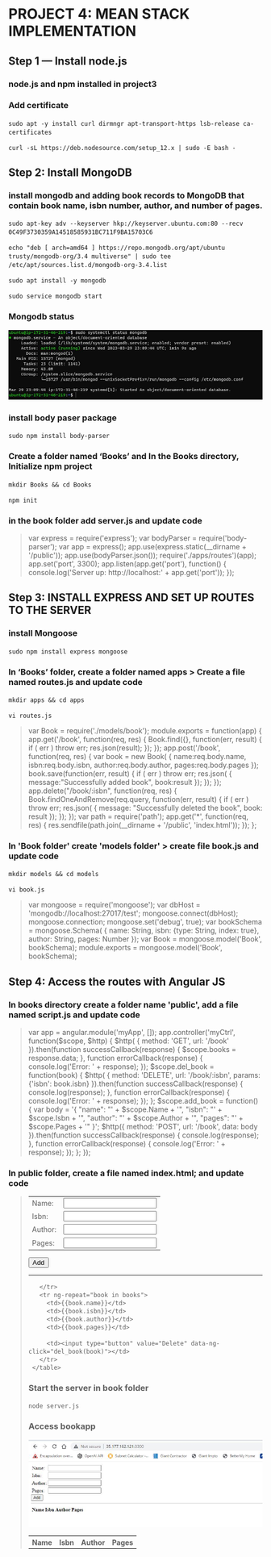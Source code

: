 # PROJECT 4: MEAN STACK IMPLEMENTATION

## Step 1 — Install node.js

### node.js and npm installed in project3

### Add certificate 

`sudo apt -y install curl dirmngr apt-transport-https lsb-release ca-certificates`

`curl -sL https://deb.nodesource.com/setup_12.x | sudo -E bash -`

## Step 2: Install MongoDB 

### install mongodb and adding book records to MongoDB that contain book name, isbn number, author, and number of pages.

`sudo apt-key adv --keyserver hkp://keyserver.ubuntu.com:80 --recv 0C49F3730359A14518585931BC711F9BA15703C6`

`echo "deb [ arch=amd64 ] https://repo.mongodb.org/apt/ubuntu trusty/mongodb-org/3.4 multiverse" | sudo tee /etc/apt/sources.list.d/mongodb-org-3.4.list`

`sudo apt install -y mongodb`

`sudo service mongodb start`

### Mongodb status

![Mongodb status](./images/mongodb%20status.JPG)

### install body paser package

`sudo npm install body-parser`

### Create a folder named ‘Books’ and In the Books directory, Initialize npm project

`mkdir Books && cd Books`

`npm init`

### in the book folder add server.js and update code

>var express = require('express');
>var bodyParser = require('body-parser');
>var app = express();
>app.use(express.static(__dirname + '/public'));
>app.use(bodyParser.json());
>require('./apps/routes')(app);
>app.set('port', 3300);
>app.listen(app.get('port'), function() {
>    console.log('Server up: http://localhost:' + app.get('port'));
>});

## Step 3: INSTALL EXPRESS AND SET UP ROUTES TO THE SERVER

### install Mongoose

`sudo npm install express mongoose`

### In ‘Books’ folder, create a folder named apps > Create a file named routes.js and update code

`mkdir apps && cd apps`

`vi routes.js`

>var Book = require('./models/book');
>module.exports = function(app) {
>  app.get('/book', function(req, res) {
>    Book.find({}, function(err, result) {
>      if ( err ) throw err;
>      res.json(result);
>    });
>  }); 
>  app.post('/book', function(req, res) {
>    var book = new Book( {
>      name:req.body.name,
>      isbn:req.body.isbn,
>      author:req.body.author,
>      pages:req.body.pages
>    });
>    book.save(function(err, result) {
>      if ( err ) throw err;
>      res.json( {
>        message:"Successfully added book",
>        book:result
>      });
>    });
>  });
>  app.delete("/book/:isbn", function(req, res) {
>    Book.findOneAndRemove(req.query, function(err, result) {
>      if ( err ) throw err;
>      res.json( {
>        message: "Successfully deleted the book",
>        book: result
>      });
>    });
>  });
>  var path = require('path');
>  app.get('*', function(req, res) {
>    res.sendfile(path.join(__dirname + '/public', 'index.html'));
>  });
>};

### In 'Book folder' create 'models folder' > create file book.js and update code

`mkdir models && cd models`

`vi book.js`

>var mongoose = require('mongoose');
>var dbHost = 'mongodb://localhost:27017/test';
>mongoose.connect(dbHost);
>mongoose.connection;
>mongoose.set('debug', true);
>var bookSchema = mongoose.Schema( {
>  name: String,
>  isbn: {type: String, index: true},
>  author: String,
>  pages: Number
>});
>var Book = mongoose.model('Book', bookSchema);
>module.exports = mongoose.model('Book', bookSchema);

## Step 4: Access the routes with Angular JS

### In books directory create a folder name 'public', add a file named script.js and update code

>var app = angular.module('myApp', []);
>app.controller('myCtrl', function($scope, $http) {
>  $http( {
>    method: 'GET',
>    url: '/book'
>  }).then(function successCallback(response) {
>    $scope.books = response.data;
>  }, function errorCallback(response) {
>    console.log('Error: ' + response);
>  });
>  $scope.del_book = function(book) {
>    $http( {
>      method: 'DELETE',
>      url: '/book/:isbn',
>      params: {'isbn': book.isbn}
>    }).then(function successCallback(response) {
>      console.log(response);
>    }, function errorCallback(response) {
>      console.log('Error: ' + response);
>    });
>  };
>  $scope.add_book = function() {
>    var body = '{ "name": "' + $scope.Name + 
>    '", "isbn": "' + $scope.Isbn +
>    '", "author": "' + $scope.Author + 
>    '", "pages": "' + $scope.Pages + '" }';
>    $http({
>      method: 'POST',
>      url: '/book',
>      data: body
>    }).then(function successCallback(response) {
>      console.log(response);
>    }, function errorCallback(response) {
>      console.log('Error: ' + response);
>    });
>  };
>});

### In public folder, create a file named index.html; and update code

><!doctype html>
><html ng-app="myApp" ng-controller="myCtrl">
>  <head>
>    <script src="https://ajax.googleapis.com/ajax/libs/angularjs/1.6.4/angular.min.js"></script>
>    <script src="script.js"></script>
>  </head>
>  <body>
>    <div>
>      <table>
>        <tr>
>          <td>Name:</td>
>          <td><input type="text" ng-model="Name"></td>
>        </tr>
>        <tr>
>          <td>Isbn:</td>
>          <td><input type="text" ng-model="Isbn"></td>
>        </tr>
>        <tr>
>          <td>Author:</td>
>          <td><input type="text" ng-model="Author"></td>
>        </tr>
>        <tr>
>          <td>Pages:</td>
>          <td><input type="number" ng-model="Pages"></td>
>        </tr>
>      </table>
>      <button ng-click="add_book()">Add</button>
>    </div>
>    <hr>
>    <div>
>      <table>
>        <tr>
>          <th>Name</th>
>          <th>Isbn</th>
>          <th>Author</th>
>          <th>Pages</th>
>
>        </tr>
>        <tr ng-repeat="book in books">
>          <td>{{book.name}}</td>
>          <td>{{book.isbn}}</td>
>          <td>{{book.author}}</td>
>          <td>{{book.pages}}</td>
>
>          <td><input type="button" value="Delete" data-ng-click="del_book(book)"></td>
>        </tr>
>      </table>
>    </div>
>  </body>
></html>

### Start the server in book folder

`node server.js`

### Access bookapp

![Access Bookapp](./images/access%20bookapp.JPG)